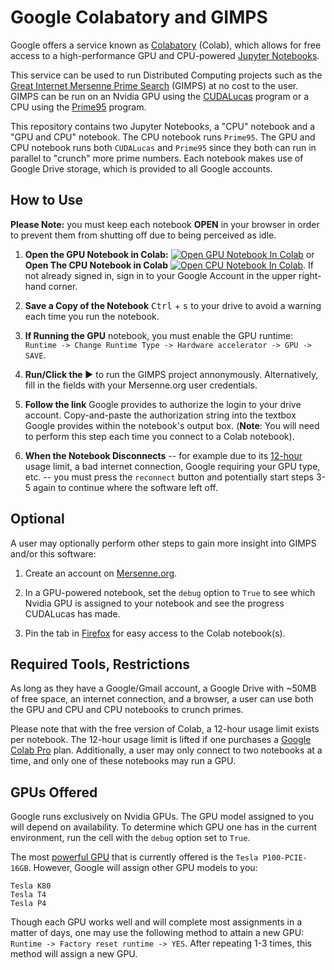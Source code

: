 # Google Colabatory and GIMPS
Google offers a service known as [Colabatory](https://research.google.com/colaboratory/faq.html) (Colab), which allows for free access to 
a high-performance GPU and CPU-powered [Jupyter Notebooks](https://en.wikipedia.org/wiki/Project_Jupyter#Jupyter_Notebook).

This service can be used to run Distributed Computing projects such as the [Great Internet Mersenne Prime Search](https://www.mersenne.org/) (GIMPS) 
at no cost to the user. GIMPS can be run on an Nvidia GPU using the [CUDALucas](https://sourceforge.net/projects/cudalucas/) program
or a CPU using the [Prime95](https://www.mersenne.org/download/) program.

This repository contains two Jupyter Notebooks, a "CPU" notebook and a "GPU and CPU" notebook. The CPU notebook runs `Prime95`. The GPU and CPU notebook runs both `CUDALucas` and `Prime95` 
since they both can run in parallel to "crunch" more prime numbers. Each notebook makes use of Google Drive storage, which is provided to all Google accounts.

## How to Use
**Please Note:** you must keep each notebook **OPEN** in your browser in order to prevent them from shutting off due to being perceived as idle.

1. **Open the GPU Notebook in Colab:** [![Open GPU Notebook In Colab](https://colab.research.google.com/assets/colab-badge.svg)](https://colab.research.google.com/github/Danc2050/Distributed-Computing-Scripts/blob/master/google-colab/GoogleColabGPU.ipynb) or **Open The CPU Notebook in Colab** [![Open CPU Notebook In Colab](https://colab.research.google.com/assets/colab-badge.svg)](https://colab.research.google.com/github/Danc2050/Distributed-Computing-Scripts/blob/master/google-colab/GoogleColabCPU.ipynb).
If not already signed in, sign in to your Google Account in the upper right-hand corner. 

2. **Save a Copy of the Notebook** <kbd>Ctrl</kbd> + <kbd>s</kbd> to your drive to avoid a warning each time you run the notebook.

3. **If Running the GPU** notebook, you must enable the GPU runtime: `Runtime -> Change Runtime Type -> Hardware accelerator -> GPU -> SAVE`. 

4. **Run/Click the ▶** to run the GIMPS project annonymously. Alternatively, fill in the fields with your Mersenne.org user credentials.

5. **Follow the link** Google provides to authorize the login to your drive account. Copy-and-paste the authorization string into the textbox Google provides within the notebook's output box.
(**Note**: You will need to perform this step each time you connect to a Colab notebook).

6. **When the Notebook Disconnects** -- for example due to its [12-hour](https://research.google.com/colaboratory/faq.html#idle-timeouts)
usage limit, a bad internet connection, Google requiring your GPU type, etc. -- you must press the `reconnect` button and potentially start steps 3-5 again to continue where the software left off.

## Optional 
A user may optionally perform other steps to gain more insight into GIMPS and/or this software:

1. Create an account on [Mersenne.org](https://www.mersenne.org/update/).

2. In a GPU-powered notebook, set the `debug` option to `True` to see which Nvidia GPU is assigned to your notebook and see the progress CUDALucas has made.

3. Pin the tab in [Firefox](https://support.mozilla.org/en-US/kb/pinned-tabs-keep-favorite-websites-open) for easy access to the Colab notebook(s).

## Required Tools, Restrictions
As long as they have a Google/Gmail account, a Google Drive with ~50MB of free space, an internet connection, and a browser,
a user can use both the GPU and CPU and CPU notebooks to crunch primes.

Please note that with the free version of Colab, a 12-hour usage limit exists per notebook. The 12-hour usage limit is lifted if one purchases a [Google Colab Pro](https://colab.research.google.com/) plan. 
Additionally, a user may only connect to two notebooks at a time, and only one of these notebooks may run a GPU. 

## GPUs Offered
Google runs exclusively on Nvidia GPUs. The GPU model assigned to you will depend on availability.
To determine which GPU one has in the current environment, run the cell with the `debug` option set to `True`.

The most [powerful GPU](https://www.mersenne.ca/cudalucas.php) that is currently offered is the `Tesla P100-PCIE-16GB`. However, Google will assign other GPU models to you:

```
Tesla K80
Tesla T4
Tesla P4
```

Though each GPU works well and will complete most assignments in a matter of days, one may use the following method to attain a new GPU:
`Runtime -> Factory reset runtime -> YES`. After repeating 1-3 times, this method will assign a new GPU.
